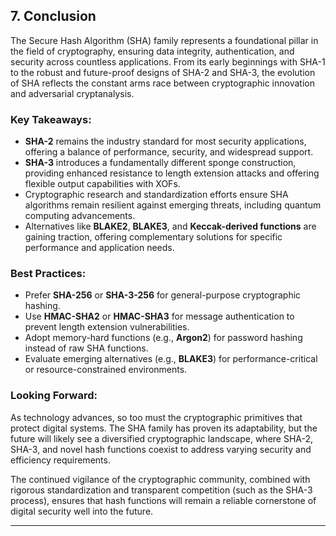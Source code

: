 ## 7. Conclusion

The Secure Hash Algorithm (SHA) family represents a foundational pillar in the field of cryptography, ensuring data integrity, authentication, and security across countless applications. From its early beginnings with SHA-1 to the robust and future-proof designs of SHA-2 and SHA-3, the evolution of SHA reflects the constant arms race between cryptographic innovation and adversarial cryptanalysis.

### Key Takeaways:
- **SHA-2** remains the industry standard for most security applications, offering a balance of performance, security, and widespread support.
- **SHA-3** introduces a fundamentally different sponge construction, providing enhanced resistance to length extension attacks and offering flexible output capabilities with XOFs.
- Cryptographic research and standardization efforts ensure SHA algorithms remain resilient against emerging threats, including quantum computing advancements.
- Alternatives like **BLAKE2**, **BLAKE3**, and **Keccak-derived functions** are gaining traction, offering complementary solutions for specific performance and application needs.

### Best Practices:
- Prefer **SHA-256** or **SHA-3-256** for general-purpose cryptographic hashing.
- Use **HMAC-SHA2** or **HMAC-SHA3** for message authentication to prevent length extension vulnerabilities.
- Adopt memory-hard functions (e.g., **Argon2**) for password hashing instead of raw SHA functions.
- Evaluate emerging alternatives (e.g., **BLAKE3**) for performance-critical or resource-constrained environments.

### Looking Forward:
As technology advances, so too must the cryptographic primitives that protect digital systems. The SHA family has proven its adaptability, but the future will likely see a diversified cryptographic landscape, where SHA-2, SHA-3, and novel hash functions coexist to address varying security and efficiency requirements.

The continued vigilance of the cryptographic community, combined with rigorous standardization and transparent competition (such as the SHA-3 process), ensures that hash functions will remain a reliable cornerstone of digital security well into the future.

---


